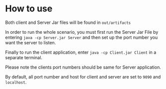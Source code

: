 


# How to use

Both client and Server Jar files will be found in `out/artifacts`  

In order to run the whole scenario, you must first run the Server Jar File by entering `java -cp Server.jar Server` and then set up the port number you want the server to listen. 

Finally to run the client application, enter  `java -cp Client.jar Client` in a separate terminal.

Please note the clients port numbers should be same for Server application. 

By default, all port number and host for client and server are set to `9090` and `localhost`.



   
